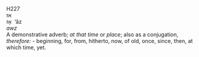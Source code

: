 <body>
  <p>H227<br>  אז  <br> אָז  ‎  ‘âz  <br><i>awz </i><br>A demonstrative adverb; <i>at</i> <i>that</i> <i>time</i> or <i>place</i>; also as a conjugation, <i>therefore: - </i>beginning, for, from, hitherto, now, of old, once, since, then, at which time, yet.<br></p>
 </body>